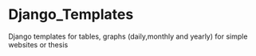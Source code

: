 # Django_Templates
Django templates for tables, graphs (daily,monthly and yearly) for simple websites or thesis
